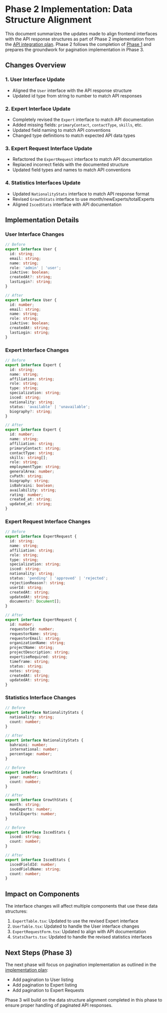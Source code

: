 # Phase 2 Implementation: Data Structure Alignment

This document summarizes the updates made to align frontend interfaces with the API response structures as part of Phase 2 implementation from the [API integration plan](INTEG_PLAN.md). Phase 2 follows the completion of [Phase 1](PHASE1_SUMMARY.md) and prepares the groundwork for pagination implementation in Phase 3.

## Changes Overview

### 1. User Interface Update
- Aligned the `User` interface with the API response structure
- Updated id type from string to number to match API responses

### 2. Expert Interface Update
- Completely revised the `Expert` interface to match API documentation
- Added missing fields: `primaryContact`, `contactType`, `skills`, etc.
- Updated field naming to match API conventions
- Changed type definitions to match expected API data types

### 3. Expert Request Interface Update
- Refactored the `ExpertRequest` interface to match API documentation
- Replaced incorrect fields with the documented structure
- Updated field types and names to match API conventions

### 4. Statistics Interfaces Update
- Updated `NationalityStats` interface to match API response format
- Revised `GrowthStats` interface to use month/newExperts/totalExperts
- Aligned `IscedStats` interface with API documentation

## Implementation Details

### User Interface Changes
```typescript
// Before
export interface User {
  id: string;
  email: string;
  name: string;
  role: 'admin' | 'user';
  isActive: boolean;
  createdAt?: string;
  lastLogin?: string;
}

// After
export interface User {
  id: number;
  email: string;
  name: string;
  role: string;
  isActive: boolean;
  createdAt: string;
  lastLogin: string;
}
```

### Expert Interface Changes
```typescript
// Before
export interface Expert {
  id: string;
  name: string;
  affiliation: string;
  role: string;
  type: string;
  specialization: string;
  isced: string;
  nationality: string;
  status: 'available' | 'unavailable';
  biography?: string;
}

// After
export interface Expert {
  id: number;
  name: string;
  affiliation: string;
  primaryContact: string;
  contactType: string;
  skills: string[];
  role: string;
  employmentType: string;
  generalArea: number;
  cvPath: string;
  biography: string;
  isBahraini: boolean;
  availability: string;
  rating: number;
  created_at: string;
  updated_at: string;
}
```

### Expert Request Interface Changes
```typescript
// Before
export interface ExpertRequest {
  id: string;
  name: string;
  affiliation: string;
  role: string;
  type: string;
  specialization: string;
  isced: string;
  nationality: string;
  status: 'pending' | 'approved' | 'rejected';
  rejectionReason?: string;
  userId: string;
  createdAt: string;
  updatedAt: string;
  documents?: Document[];
}

// After
export interface ExpertRequest {
  id: number;
  requestorId: number;
  requestorName: string;
  requestorEmail: string;
  organizationName: string;
  projectName: string;
  projectDescription: string;
  expertiseRequired: string;
  timeframe: string;
  status: string;
  notes: string;
  createdAt: string;
  updatedAt: string;
}
```

### Statistics Interface Changes
```typescript
// Before
export interface NationalityStats {
  nationality: string;
  count: number;
}

// After
export interface NationalityStats {
  bahraini: number;
  international: number;
  percentage: number;
}

// Before
export interface GrowthStats {
  year: number;
  count: number;
}

// After
export interface GrowthStats {
  month: string;
  newExperts: number;
  totalExperts: number;
}

// Before
export interface IscedStats {
  isced: string;
  count: number;
}

// After
export interface IscedStats {
  iscedFieldId: number;
  iscedFieldName: string;
  count: number;
}
```

## Impact on Components

The interface changes will affect multiple components that use these data structures:

1. `ExpertTable.tsx`: Updated to use the revised Expert interface
2. `UserTable.tsx`: Updated to handle the User interface changes
3. `ExpertRequestForm.tsx`: Updated to align with API documentation
4. `StatsCharts.tsx`: Updated to handle the revised statistics interfaces

## Next Steps (Phase 3)

The next phase will focus on pagination implementation as outlined in the [implementation plan](INTEG_PLAN.md#phase-3-pagination-implementation):
- Add pagination to User listing
- Add pagination to Expert listing
- Add pagination to Expert Requests

Phase 3 will build on the data structure alignment completed in this phase to ensure proper handling of paginated API responses.